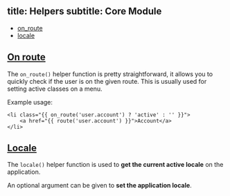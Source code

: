 title: Helpers
subtitle: Core Module
-------

- [on_route](#on_route)
- [locale](#locale)

## <a class="anchor" name="on_route" href="#on_route">On route</a>

The `on_route()` helper function is pretty straightforward, it allows you to quickly check if the user is on the given route. This is usually used for setting active classes on a menu.

Example usage: 

``` .language-php
<li class="{{ on_route('user.account') ? 'active' : '' }}">
    <a href="{{ route('user.account') }}">Account</a>
</li>
```


## <a class="anchor" name="locale" href="#locale">Locale</a>

The `locale()` helper function is used to **get the current active locale** on the application. 

An optional argument can be given to **set the application locale**.

